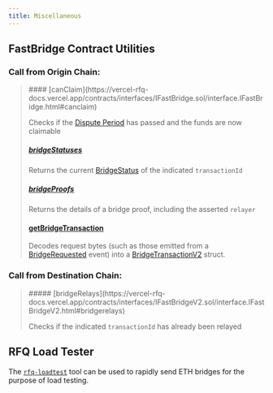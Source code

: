 ```yaml
---
title: Miscellaneous
---
```


<!-- Reference Links -->
[relay]: https://vercel-rfq-docs.vercel.app/contracts/interfaces/IFastBridgeV2.sol/interface.IFastBridgeV2.html#relay
[prove]: https://vercel-rfq-docs.vercel.app/contracts/interfaces/IFastBridgeV2.sol/interface.IFastBridgeV2.html#prove
[dispute]: https://vercel-rfq-docs.vercel.app/contracts/interfaces/IFastBridge.sol/interface.IFastBridge.html#dispute
[claim]: https://vercel-rfq-docs.vercel.app/contracts/interfaces/IFastBridgeV2.sol/interface.IFastBridgeV2.html#claim
[cancel]: https://vercel-rfq-docs.vercel.app/contracts/interfaces/IFastBridgeV2.sol/interface.IFastBridgeV2.html#cancel
[proof]: https://vercel-rfq-docs.vercel.app/contracts/interfaces/IFastBridgeV2.sol/interface.IFastBridgeV2.html#bridgetxdetails
[BridgeRequested]: https://vercel-rfq-docs.vercel.app/contracts/interfaces/IFastBridge.sol/interface.IFastBridge.html#bridgerequested
[BridgeTransactionV2]: https://vercel-rfq-docs.vercel.app/contracts/interfaces/IFastBridgeV2.sol/interface.IFastBridgeV2.html#bridgetransactionv2
[BridgeRelayed]: https://vercel-rfq-docs.vercel.app/contracts/interfaces/IFastBridge.sol/interface.IFastBridge.html#bridgerelayed
[BridgeProofProvided]: https://vercel-rfq-docs.vercel.app/contracts/interfaces/IFastBridge.sol/interface.IFastBridge.html#bridgeproofprovided
[Cancel Delay]: https://vercel-rfq-docs.vercel.app/contracts/FastBridge.sol/contract.FastBridge.html#refund_delay
[Multicall]: https://vercel-rfq-docs.vercel.app/contracts/interfaces/IMulticallTarget.sol/interface.IMulticallTarget.html

[Quoter API]: /docs/RFQ/Quoting/Quoter%20API/
[Dispute Period]: /docs/RFQ/Security/#dispute-period
[Quoting]: /docs/RFQ/Quoting
[Bridging]: /docs/RFQ/Bridging
[Relaying]: /docs/RFQ/Relaying
[Proving]: /docs/RFQ/Proving
[Claiming]: /docs/RFQ/Claiming
[Canceling]: /docs/RFQ/Canceling
[Security]: /docs/RFQ/Security
[Exclusivity]: /docs/RFQ/Exclusivity

[User]: /docs/RFQ/#entities
[Quoter]: /docs/RFQ/#entities
[Prover]: /docs/RFQ/#entities
[Relayer]: /docs/RFQ/#entities
[Guard]: /docs/RFQ/#entities
[Canceler]: /docs/RFQ/#entities

## FastBridge Contract Utilities


### Call from Origin Chain:
<blockquote>
#### [canClaim](https://vercel-rfq-docs.vercel.app/contracts/interfaces/IFastBridge.sol/interface.IFastBridge.html#canclaim)

Checks if the [Dispute Period] has passed and the funds are now claimable

##### [bridgeStatuses](https://vercel-rfq-docs.vercel.app/contracts/interfaces/IFastBridgeV2.sol/interface.IFastBridgeV2.html#bridgestatuses)

Returns the current [BridgeStatus](https://vercel-rfq-docs.vercel.app/contracts/interfaces/IFastBridgeV2.sol/interface.IFastBridgeV2.html#bridgestatus) of the indicated `transactionId`

##### [bridgeProofs](https://vercel-rfq-docs.vercel.app/contracts/interfaces/IFastBridgeV2.sol/interface.IFastBridgeV2.html#bridgeproofs)

Returns the details of a bridge proof, including the asserted `relayer`

#### [getBridgeTransaction](https://vercel-rfq-docs.vercel.app/contracts/interfaces/IFastBridgeV2.sol/interface.IFastBridgeV2.html#getbridgetransactionv2)

Decodes request bytes (such as those emitted from a [BridgeRequested] event) into a [BridgeTransactionV2] struct.
</blockquote>

### Call from Destination Chain:
<blockquote>
##### [bridgeRelays](https://vercel-rfq-docs.vercel.app/contracts/interfaces/IFastBridgeV2.sol/interface.IFastBridgeV2.html#bridgerelays)

Checks if the indicated `transactionId` has already been relayed
</blockquote>

## RFQ Load Tester

The [`rfq-loadtest`](https://github.com/synapsecns/sanguine/tree/master/packages/rfq-loadtest) tool can be used to rapidly send ETH bridges for the purpose of load testing.